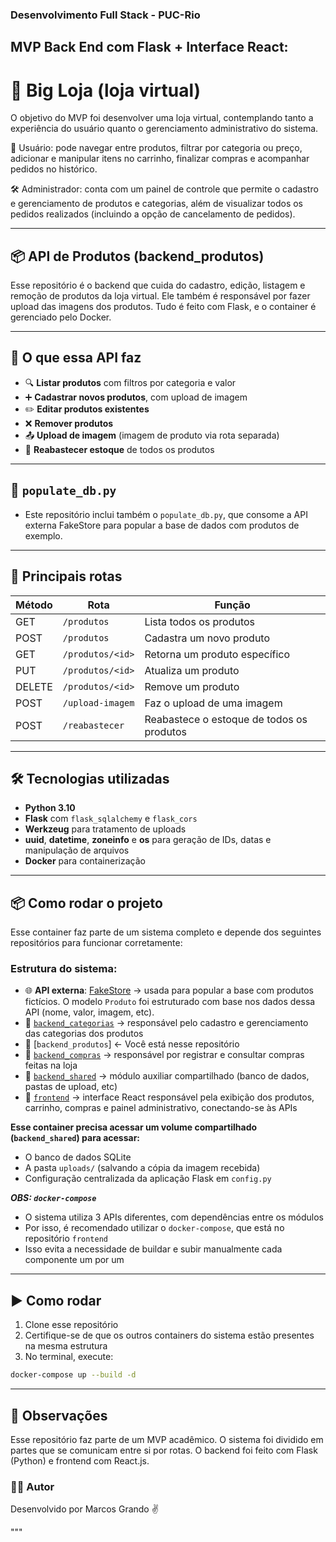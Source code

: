 ### Desenvolvimento Full Stack - PUC-Rio

## MVP Back End com Flask + Interface React:
# 🛒 Big Loja (loja virtual) 

O objetivo do MVP foi desenvolver uma loja virtual, contemplando tanto a experiência do usuário quanto o gerenciamento administrativo do sistema. 

👤 Usuário: pode navegar entre produtos, filtrar por categoria ou preço, adicionar e manipular itens no carrinho, finalizar compras e acompanhar pedidos no histórico.

🛠️ Administrador: conta com um painel de controle que permite o cadastro e gerenciamento de produtos e categorias, além de visualizar todos os pedidos realizados (incluindo a opção de cancelamento de pedidos).

---

## 📦 API de Produtos (backend_produtos)

Esse repositório é o backend que cuida do cadastro, edição, listagem e remoção de produtos da loja virtual. Ele também é responsável por fazer upload das imagens dos produtos. Tudo é feito com Flask, e o container é gerenciado pelo Docker.

---

## 🚀 O que essa API faz

- 🔍 **Listar produtos** com filtros por categoria e valor
- ➕ **Cadastrar novos produtos**, com upload de imagem
- ✏️ **Editar produtos existentes**
- ❌ **Remover produtos**
- 📤 **Upload de imagem** (imagem de produto via rota separada)
- 🔁 **Reabastecer estoque** de todos os produtos

---

## 🧪 `populate_db.py`

- Este repositório inclui também o `populate_db.py`, que consome a API externa FakeStore para popular a base de dados com produtos de exemplo.

---

## 🔄 Principais rotas

| Método | Rota                      | Função                                  |
|--------|---------------------------|-----------------------------------------|
| GET    | `/produtos`               | Lista todos os produtos                 |
| POST   | `/produtos`               | Cadastra um novo produto                |
| GET    | `/produtos/<id>`          | Retorna um produto específico           |
| PUT    | `/produtos/<id>`          | Atualiza um produto                     |
| DELETE | `/produtos/<id>`          | Remove um produto                       |
| POST   | `/upload-imagem`          | Faz o upload de uma imagem              |
| POST   | `/reabastecer`            | Reabastece o estoque de todos os produtos |

---

## 🛠️ Tecnologias utilizadas

- **Python 3.10**
- **Flask** com `flask_sqlalchemy` e `flask_cors`
- **Werkzeug** para tratamento de uploads
- **uuid**, **datetime**, **zoneinfo** e **os** para geração de IDs, datas e manipulação de arquivos
- **Docker** para containerização

---

## 📦 Como rodar o projeto

Esse container faz parte de um sistema completo e depende dos seguintes repositórios para funcionar corretamente:

### Estrutura do sistema:

- 🌐 **API externa**: [FakeStore](https://fakestoreapi.com/) → usada para popular a base com produtos fictícios. O modelo `Produto` foi estruturado com base nos dados dessa API (nome, valor, imagem, etc).
- 🔹 [`backend_categorias`](https://github.com/marcos-grando/mvp_backend_categorias) → responsável pelo cadastro e gerenciamento das categorias dos produtos
- 🔹 [`backend_produtos`] ← Você está nesse repositório
- 🔹 [`backend_compras`](https://github.com/marcos-grando/mvp_backend_compras) → responsável por registrar e consultar compras feitas na loja
- 🔸 [`backend_shared`](https://github.com/marcos-grando/mvp_backend_shared) → módulo auxiliar compartilhado (banco de dados, pastas de upload, etc)
- 💠 [`frontend`](https://github.com/marcos-grando/mvp_frontend_bigloja) → interface React responsável pela exibição dos produtos, carrinho, compras e painel administrativo, conectando-se às APIs

**Esse container precisa acessar um volume compartilhado (`backend_shared`) para acessar:**
 - O banco de dados SQLite
 - A pasta `uploads/` (salvando a cópia da imagem recebida)
 - Configuração centralizada da aplicação Flask em `config.py`

***OBS: `docker-compose`***  
 - O sistema utiliza 3 APIs diferentes, com dependências entre os módulos  
 - Por isso, é recomendado utilizar o `docker-compose`, que está no repositório `frontend`  
 - Isso evita a necessidade de buildar e subir manualmente cada componente um por um

---

## ▶️ Como rodar

1. Clone esse repositório  
2. Certifique-se de que os outros containers do sistema estão presentes na mesma estrutura  
3. No terminal, execute:

```bash
docker-compose up --build -d
```

---

## 🧠 Observações
Esse repositório faz parte de um MVP acadêmico. O sistema foi dividido em partes que se comunicam entre si por rotas. O backend foi feito com Flask (Python) e frontend com React.js.

### 🙋‍♂️ Autor
Desenvolvido por Marcos Grando ✌️

"""
